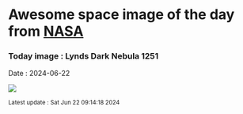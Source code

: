 
# Awesome space image of the day from [NASA](https://api.nasa.gov/)

### Today image : Lynds Dark Nebula 1251
Date : 2024-06-22

![](https://apod.nasa.gov/apod/image/2406/LDN1251_1098c.png)

<small>Latest update : Sat Jun 22 09:14:18 2024</small>
        